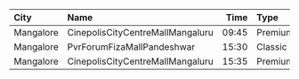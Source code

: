 | City      | Name                             |  Time | Type    | Price | Capacity | Booked |
| :-------- | :------------------------------- | ----: | :------ | ----: | -------: | -----: |
| Mangalore | CinepolisCityCentreMallMangaluru | 09:45 | Premium |  150₹ |       58 |      3 |
| Mangalore | PvrForumFizaMallPandeshwar       | 15:30 | Classic |  150₹ |       71 |     14 |
| Mangalore | CinepolisCityCentreMallMangaluru | 15:35 | Premium |  150₹ |       58 |      4 |